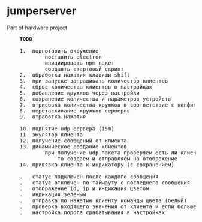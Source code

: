 # jumperserver
Part of hardware project

<pre>
	<b>TODO</b>

	1.	подготовить окружение
			поставить electron
			инициировать npm пакет
			создавть стартовый скрипт	
	2.	обработка нажатия клавиши shift
	3.	при запуске запрашивать количество клиентов
	4.	сброс количества клиентов в настройках
	5.	добавление кружков через настройки
	6.	сохранение количества и параметров устройств
	7.	отрисовка количества кружков в соответствие с конфигом
	8.	перетаскивание кружков серверов
 	9.	отработка нажатия

 	10.	поднятие udp сервера (15m)
 	11	эмулятор клиента 			
 	12.	получение сообщений от клиента
 	13.	динамическое создание клиентов
 			при получение udp пакета проверяем есть ли клиент с таким id и если нет
 				то создаём и отправляем на отображение
 	14.	привязка клиента к индикатору (с сохранением)
 	
 	.	статус подключен после каждого сообщения
 	.	статус отключен по таймауту с последнего сообщения
 	.	отображение id, ip и индикация цветом 
 	.	индикация зелёным
 	.	отправка по нажатию клиенту команды цвета (белый)
 	.	проверка входящего значения от клиента и если больше порога - отправка команды цвета
 	.	настройка порога срабатывания в настройках

</pre>